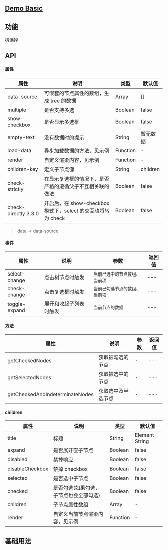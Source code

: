 ## [Demo Basic](https://wya-team.github.io/wya-vc/dist/web/tree/basic.html)
## 功能
树选择

## API

#### 属性

属性 | 说明 | 类型 | 默认值
---|---|---|---
data-source | 可嵌套的节点属性的数组，生成 tree 的数据 | Array | []
multiple | 是否支持多选 | Boolean | false
show-checkbox | 是否显示多选框 | Boolean | false
empty-text | 没有数据时的提示 | String | 暂无数据
load-data | 异步加载数据的方法，见示例 | Function | -
render | 自定义渲染内容，见示例 | Function | -
children-key | 定义子节点键 | String | children
check-strictly | 在显示复选框的情况下，是否严格的遵循父子不互相关联的做法 | Boolean | false
check-directly 3.3.0 | 开启后，在 show-checkbox 模式下，select 的交互也将转为 check | Boolean | false

> data -> data-source

#### 事件

属性 | 说明 | 参数 | 返回值
---|---|---|---
select-change | 点击树节点时触发 | `当前已选中的节点数组、当前项`| ---
check-change | 点击复选框时触发	 | `当前已勾选节点的数组、当前项`| ---
toggle-expand | 展开和收起子列表时触发	 | `当前节点的数据`| ---

#### 方法

属性 | 说明 | 参数 | 返回值
---|---|---|---
getCheckedNodes | 获取被勾选的节点	 | `-`| ---
getSelectedNodes | 获取被选中的节点		 | `-`| ---
getCheckedAndIndeterminateNodes | 获取选中及半选节点| `-`| ---

#### children

属性 | 说明 | 类型 | 默认值
---|---|---|---
title | 标题 | String  |  Element String | -
expand | 是否展开直子节点 | Boolean | false
disabled | 禁掉响应 | Boolean | false
disableCheckbox | 禁掉 checkbox | Boolean | false
selected | 是否选中子节点 | Boolean | false
checked | 是否勾选(如果勾选，子节点也会全部勾选) | Boolean | false
children | 子节点属性数组 | Array | -
render | 自定义当前节点渲染内容，见示例 | Function | -



## 基础用法

```jsx

```